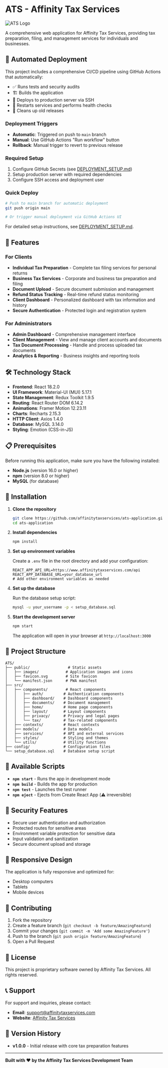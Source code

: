 # ATS - Affinity Tax Services

![ATS Logo](./Affinity%20Tax%20Services.png)

A comprehensive web application for Affinity Tax Services, providing tax preparation, filing, and management services for individuals and businesses.

## 🚀 Automated Deployment

This project includes a comprehensive CI/CD pipeline using GitHub Actions that automatically:

- ✅ Runs tests and security audits
- 🏗️ Builds the application
- 🚀 Deploys to production server via SSH
- 🔄 Restarts services and performs health checks
- 🧹 Cleans up old releases

### Deployment Triggers

- **Automatic**: Triggered on push to `main` branch
- **Manual**: Use GitHub Actions "Run workflow" button
- **Rollback**: Manual trigger to revert to previous release

### Required Setup

1. Configure GitHub Secrets (see [DEPLOYMENT_SETUP.md](./DEPLOYMENT_SETUP.md))
2. Setup production server with required dependencies
3. Configure SSH access and deployment user

### Quick Deploy

```bash
# Push to main branch for automatic deployment
git push origin main

# Or trigger manual deployment via GitHub Actions UI
```

For detailed setup instructions, see [DEPLOYMENT_SETUP.md](./DEPLOYMENT_SETUP.md).

## 🚀 Features

### For Clients
- **Individual Tax Preparation** - Complete tax filing services for personal returns
- **Business Tax Services** - Corporate and business tax preparation and filing
- **Document Upload** - Secure document submission and management
- **Refund Status Tracking** - Real-time refund status monitoring
- **Client Dashboard** - Personalized dashboard with tax information and history
- **Secure Authentication** - Protected login and registration system

### For Administrators
- **Admin Dashboard** - Comprehensive management interface
- **Client Management** - View and manage client accounts and documents
- **Tax Document Processing** - Handle and process uploaded tax documents
- **Analytics & Reporting** - Business insights and reporting tools

## 🛠️ Technology Stack

- **Frontend**: React 18.2.0
- **UI Framework**: Material-UI (MUI) 5.17.1
- **State Management**: Redux Toolkit 1.9.5
- **Routing**: React Router DOM 6.14.2
- **Animations**: Framer Motion 12.23.11
- **Charts**: Recharts 2.15.3
- **HTTP Client**: Axios 1.4.0
- **Database**: MySQL 3.14.0
- **Styling**: Emotion (CSS-in-JS)

## 📋 Prerequisites

Before running this application, make sure you have the following installed:

- **Node.js** (version 16.0 or higher)
- **npm** (version 8.0 or higher)
- **MySQL** (for database)

## 🔧 Installation

1. **Clone the repository**
   ```bash
   git clone https://github.com/affinitytaxservices/ats-application.git
   cd ats-application
   ```

2. **Install dependencies**
   ```bash
   npm install
   ```

3. **Set up environment variables**
   
   Create a `.env` file in the root directory and add your configuration:
   ```env
   REACT_APP_API_URL=https://www.affinitytaxservices.com/api
   REACT_APP_DATABASE_URL=your_database_url
   # Add other environment variables as needed
   ```

4. **Set up the database**
   
   Run the database setup script:
   ```bash
   mysql -u your_username -p < setup_database.sql
   ```

5. **Start the development server**
   ```bash
   npm start
   ```

   The application will open in your browser at `http://localhost:3000`

## 📁 Project Structure

```
ATS/
├── public/                 # Static assets
│   ├── images/            # Application images and icons
│   ├── favicon.svg        # Site favicon
│   └── manifest.json      # PWA manifest
├── src/
│   ├── components/        # React components
│   │   ├── auth/         # Authentication components
│   │   ├── dashboard/    # Dashboard components
│   │   ├── documents/    # Document management
│   │   ├── home/         # Home page components
│   │   ├── layout/       # Layout components
│   │   ├── privacy/      # Privacy and legal pages
│   │   └── tax/          # Tax-related components
│   ├── contexts/         # React contexts
│   ├── models/           # Data models
│   ├── services/         # API and external services
│   ├── styles/           # Styling and themes
│   └── utils/            # Utility functions
├── config/               # Configuration files
└── setup_database.sql    # Database setup script
```

## 🚀 Available Scripts

- **`npm start`** - Runs the app in development mode
- **`npm build`** - Builds the app for production
- **`npm test`** - Launches the test runner
- **`npm eject`** - Ejects from Create React App (⚠️ irreversible)

## 🔐 Security Features

- Secure user authentication and authorization
- Protected routes for sensitive areas
- Environment variable protection for sensitive data
- Input validation and sanitization
- Secure document upload and storage

## 📱 Responsive Design

The application is fully responsive and optimized for:
- Desktop computers
- Tablets
- Mobile devices

## 🤝 Contributing

1. Fork the repository
2. Create a feature branch (`git checkout -b feature/AmazingFeature`)
3. Commit your changes (`git commit -m 'Add some AmazingFeature'`)
4. Push to the branch (`git push origin feature/AmazingFeature`)
5. Open a Pull Request

## 📄 License

This project is proprietary software owned by Affinity Tax Services. All rights reserved.

## 📞 Support

For support and inquiries, please contact:
- **Email**: support@affinitytaxservices.com
- **Website**: [Affinity Tax Services](https://www.affinitytaxservices.com)

## 🔄 Version History

- **v1.0.0** - Initial release with core tax preparation features

---

**Built with ❤️ by the Affinity Tax Services Development Team**